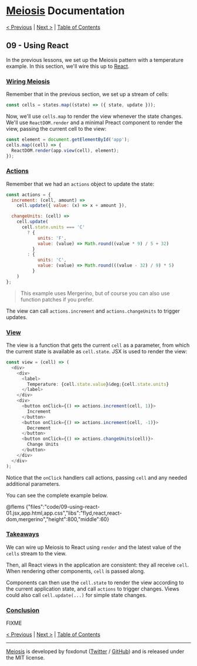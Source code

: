 # [Meiosis](https://meiosis.js.org) Documentation

[< Previous](08-using-preact.html) |
[Next >](10-services.html) |
[Table of Contents](toc.html)

## 09 - Using React

In the previous lessons, we set up the Meiosis pattern with a temperature example.
In this section, we'll wire this up to [React](https://reactjs.org/).

<a name="wiring_meiosis"></a>
### [Wiring Meiosis](#wiring_meiosis)

Remember that in the previous section, we set up a stream of cells:

```js
const cells = states.map((state) => ({ state, update }));
```

Now, we'll use `cells.map` to render the view whenever the state changes. We'll use
`ReactDOM.render` and a minimal Preact component to render the view, passing the current cell to the
view:

```js
const element = document.getElementById('app');
cells.map((cell) => {
  ReactDOM.render(app.view(cell), element);
});
```

<a name="the_actions"></a>
### [Actions](#the_actions)

Remember that we had an `actions` object to update the state:

```js
const actions = {
  increment: (cell, amount) =>
    cell.update({ value: (x) => x + amount }),

  changeUnits: (cell) =>
    cell.update(
      cell.state.units === 'C'
        ? {
            units: 'F',
            value: (value) => Math.round((value * 9) / 5 + 32)
          }
        : {
            units: 'C',
            value: (value) => Math.round(((value - 32) / 9) * 5)
          }
    )
};
```

> This example uses Mergerino, but of course you can also use function patches if you prefer.

The view can call `actions.increment` and `actions.changeUnits` to trigger updates.

<a name="the_view"></a>
### [View](#the_view)

The view is a function that gets the current `cell` as a parameter, from which the current state is
available as `cell.state`. JSX is used to render the view:

```js
const view = (cell) => (
  <div>
    <div>
      <label>
        Temperature: {cell.state.value}&deg;{cell.state.units}
      </label>
    </div>
    <div>
      <button onClick={() => actions.increment(cell, 1)}>
        Increment
      </button>
      <button onClick={() => actions.increment(cell, -1)}>
        Decrement
      </button>
      <button onClick={() => actions.changeUnits(cell)}>
        Change Units
      </button>
    </div>
  </div>
);
```

Notice that the `onClick` handlers call actions, passing `cell` and any needed additional
parameters.

You can see the complete example below.

@flems {"files":"code/09-using-react-01.jsx,app.html,app.css","libs":"flyd,react,react-dom,mergerino","height":800,"middle":60}

<a name="takeaways"></a>
### [Takeaways](#takeaways)

We can wire up Meiosis to React using `render` and the latest value of the `cells` stream to the
view.

Then, all React views in the application are consistent: they all receive `cell`. When rendering
other components, `cell` is passed along.

Components can then use the `cell.state` to render the view according to the current application
state, and call `actions` to trigger changes. Views could also call `cell.update(...)` for simple
state changes.

<a name="conclusion"></a>
### [Conclusion](#conclusion)

FIXME

[< Previous](08-using-preact.html) |
[Next >](10-services.html) |
[Table of Contents](toc.html)

-----

[Meiosis](https://meiosis.js.org) is developed by foxdonut ([Twitter](http://twitter.com/foxdonut00) /
[GitHub](https://github.com/foxdonut)) and is released under the MIT license.
